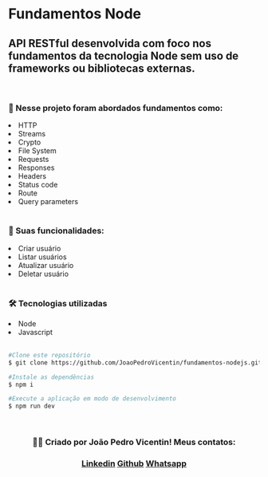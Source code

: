 <h1>Fundamentos Node</h1>

<h2>API RESTful desenvolvida com foco nos fundamentos da tecnologia Node sem uso de frameworks ou bibliotecas externas.
</h2>

<br>

<h3>📓 Nesse projeto foram abordados fundamentos como:</h3>

<li>HTTP</li>
<li>Streams</li>
<li>Crypto</li>
<li>File System</li>
<li>Requests</li>
<li>Responses</li>
<li>Headers</li>
<li>Status code</li>
<li>Route</li>
<li>Query parameters</li>

<br>

<h3>📝 Suas funcionalidades:</h3>

<li>Criar usuário</li>
<li>Listar usuários</li>
<li>Atualizar usuário</li>
<li>Deletar usuário</li>

<br>

<h3>🛠️ Tecnologias utilizadas</h3>

<li>Node</li>
<li>Javascript</li>

<br>

```bash
#Clone este repositório
$ git clone https://github.com/JoaoPedroVicentin/fundamentos-nodejs.git

#Instale as dependências
$ npm i

#Execute a aplicação em modo de desenvolvimento
$ npm run dev
```

<br>

<div align="center">
    <h3>👨‍💻 Criado por João Pedro Vicentin! Meus contatos:</h3>
    <div>
        <h3>
            <a href="https://www.linkedin.com/in/joaopedrovicentin/" target="_blank">Linkedin</a>
            <a href='https://github.com/JoaoPedroVicentin' target='_blank'>Github</a>
            <a href="https://contate.me/joao-pedro-lopes-vicentin" target="_blank">Whatsapp</a>
        </h3>
    </div>
</div>

